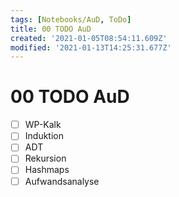 ```yaml
---
tags: [Notebooks/AuD, ToDo]
title: 00 TODO AuD
created: '2021-01-05T08:54:11.609Z'
modified: '2021-01-13T14:25:31.677Z'
---
```


# 00 TODO AuD
+ [ ] WP-Kalk
+ [ ] Induktion
+ [ ] ADT
+ [ ] Rekursion
+ [ ] Hashmaps
+ [ ] Aufwandsanalyse
